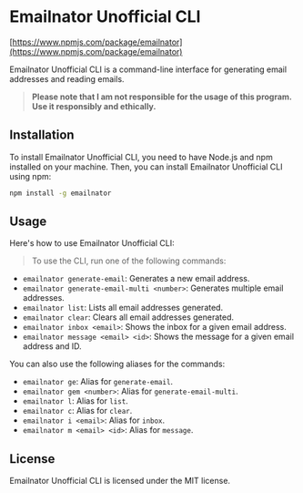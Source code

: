 # Emailnator Unofficial CLI

[https://www.npmjs.com/package/emailnator](https://www.npmjs.com/package/emailnator)

Emailnator Unofficial CLI is a command-line interface for generating email addresses and reading emails.

>**Please note that I am not responsible for the usage of this program. Use it responsibly and ethically.**

## Installation

To install Emailnator Unofficial CLI, you need to have Node.js and npm installed on your machine. Then, you can install Emailnator Unofficial CLI using npm:

```bash
npm install -g emailnator
```

## Usage
Here's how to use Emailnator Unofficial CLI:

> To use the CLI, run one of the following commands:

- `emailnator generate-email`: Generates a new email address.
- `emailnator generate-email-multi <number>`: Generates multiple email addresses.
- `emailnator list`: Lists all email addresses generated.
- `emailnator clear`: Clears all email addresses generated.
- `emailnator inbox <email>`: Shows the inbox for a given email address.
- `emailnator message <email> <id>`: Shows the message for a given email address and ID.

You can also use the following aliases for the commands:

- `emailnator ge`: Alias for `generate-email`.
- `emailnator gem <number>`: Alias for `generate-email-multi`.
- `emailnator l`: Alias for `list`.
- `emailnator c`: Alias for `clear`.
- `emailnator i <email>`: Alias for `inbox`.
- `emailnator m <email> <id>`: Alias for `message`.

## License
Emailnator Unofficial CLI is licensed under the MIT license.
